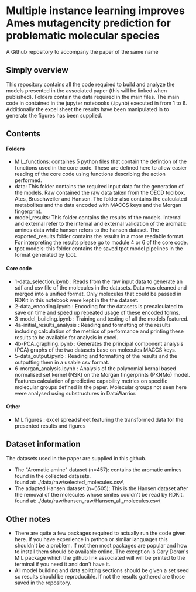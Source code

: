 # Multiple instance learning improves Ames mutagencity prediction for problematic molecular species
A Github repository to accompany the paper of the same name

## Simply overview
This repository contains all the code required to build and analyze the models presented in the associated paper (this will be linked when published). Folders contain the data required in the main files. The main code in contained in the jupyter notebooks (.ipynb) executed in from 1 to 6. Additionally the excel sheet the results have been manipulated in to generate the figures has been supplied.

## Contents
#### Folders
* MIL_functions:  containes 5 python files that contain the defintion of the functions used in the core code. These are defined here to allow easier reading of the core code using functions describing the action performed.
* data:           This folder contains the required input data for the generation of the models. Raw contained the raw data taken from the OECD toolbox, Ates, Bruschweiler and Hansen. The folder also contains the calculated metabolites and the data encoded with MACCS keys and the Morgan fingerprint.
* model_results:  This folder contains the results of the models. Internal and external refer to the internal and external validation of the aromatic amines data while hansen refers to the hansen dataset. The exported_results folder contains the results in a more readable format. For interpreting the results please go to module 4 or 6 of the core code.
* tpot models:    this folder contains the saved tpot model pipelines in the format generated by tpot.
#### Core code
* 1-data_selection.ipynb      : Reads from the raw input data to generate an sdf and csv file of the molecules in the datasets. Data was cleaned and merged into a unified format. Only molecules that could be passed in RDKit in this notebook were kept in the the dataset.
* 2-data_encoding.ipynb       : Encoding for the datasets is precalculated to save on time and speed up repeated usage of these encoded forms.
* 3-model_building.ipynb      : Training and testing of all the models featured.
* 4a-initial_results_analysis : Reading and formatting of the results including calculation of the metrics of performance and printing these results to be available for analysis in excel.
* 4b-PCA_graphing.ipynb       : Generates the principal component analysis (PCA) graphs of the two datasets base on molecules MACCS keys.
* 5-data_output.ipynb         : Reading and formatting of the results and the outputting them in a usable csv format.
* 6-morgan_analysis.ipynb     : Analysis of the polynomial kernal based normalised set kernel (NSK) on the Morgan fingerprints (PKNMo) model. Features calculation of predictive capability metrics on specific molecular groups defined in the paper. Molecular groups not seen here were analysed using substructures in DataWarrior.
#### Other
* MIL figures : excel spreadsheet featuring the transformed data for the presented results and figures

## Dataset information
The datasets used in the paper are supplied in this github.
* The "Aromatic amine" dataset (n=457): contains the aromatic amines found in the collected datasets.\
  found at: ./data/raw/selected_molecules.csv\
* The adapted Hansen dataset (n=6505): This is the Hansen dataset after the removal of the molecules whose smiles couldn't be read by RDKit.\
  found at: ./data/raw/hansen_raw/Hansen_all_molecules.csv\

## Other notes
* There are quite a few packages required to actually run the code given here. If you have experience in python or similar languages this shouldn't be a problem. If not then most packages are popular and how to install them should be available online. The exception is Gary Doran's MIL package which the github link associated will will be printed to the terminal if you need it and don't have it.
* All model building and data splitting sections should be given a set seed so results should be reproducible. If not the results gathered are those saved in the repository.
